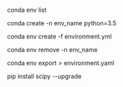 conda env list

conda create -n env_name python=3.5

conda env create -f environment.yml

conda env remove -n env_name

conda env export > environment.yaml

pip install scipy --upgrade
